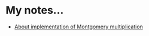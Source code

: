 # My notes...
- [About implementation of Montgomery multiplication](note/montgomery-multiplication.md)
